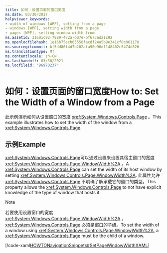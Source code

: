 ```yaml
---
title: 如何：设置页面的窗口宽度
ms.date: 03/30/2017
helpviewer_keywords:
- width of windows [WPF], setting from a page
- windows [WPF], setting width from a page
- pages [WPF], setting window width from
ms.assetid: 31601c92-7889-472a-b07e-bf675ad21c92
ms.openlocfilehash: 1e16b75ecb85550facdf24a5b9e341cf0c061178
ms.sourcegitcommit: bf5dd80f4d7b202afa90e90d1148402c5474d826
ms.translationtype: MT
ms.contentlocale: zh-CN
ms.lasthandoff: 03/30/2021
ms.locfileid: "96970237"
---
```

# <a name="how-to-set-the-width-of-a-window-from-a-page"></a><span data-ttu-id="52ec9-102">如何：设置页面的窗口宽度</span><span class="sxs-lookup"><span data-stu-id="52ec9-102">How to: Set the Width of a Window from a Page</span></span>
<span data-ttu-id="52ec9-103">此示例演示如何从设置窗口的宽度 <xref:System.Windows.Controls.Page> 。</span><span class="sxs-lookup"><span data-stu-id="52ec9-103">This example illustrates how to set the width of the window from a <xref:System.Windows.Controls.Page>.</span></span>  
  
## <a name="example"></a><span data-ttu-id="52ec9-104">示例</span><span class="sxs-lookup"><span data-stu-id="52ec9-104">Example</span></span>  
 <span data-ttu-id="52ec9-105"><xref:System.Windows.Controls.Page>可以通过设置来设置其宿主窗口的宽度 <xref:System.Windows.Controls.Page.WindowWidth%2A> 。</span><span class="sxs-lookup"><span data-stu-id="52ec9-105">A <xref:System.Windows.Controls.Page> can set the width of its host window by setting <xref:System.Windows.Controls.Page.WindowWidth%2A>.</span></span> <span data-ttu-id="52ec9-106">此属性允许 <xref:System.Windows.Controls.Page> 不明确了解承载它的窗口的类型。</span><span class="sxs-lookup"><span data-stu-id="52ec9-106">This property allows the <xref:System.Windows.Controls.Page> to not have explicit knowledge of the type of window that hosts it.</span></span>  
  
> [!NOTE]
> <span data-ttu-id="52ec9-107">若要使用设置窗口的宽度 <xref:System.Windows.Controls.Page.WindowWidth%2A> ， <xref:System.Windows.Controls.Page> 必须是窗口的子级。</span><span class="sxs-lookup"><span data-stu-id="52ec9-107">To set the width of a window using <xref:System.Windows.Controls.Page.WindowWidth%2A>, a <xref:System.Windows.Controls.Page> must be the child of a window.</span></span>  
  
 [!code-xaml[HOWTONavigationSnippets#SetPageWindowWidthXAML](~/samples/snippets/csharp/VS_Snippets_Wpf/HOWTONavigationSnippets/CSharp/SetWindowWidthPage.xaml#setpagewindowwidthxaml)]
